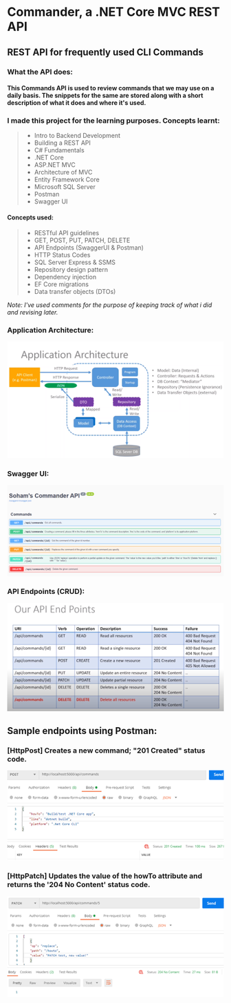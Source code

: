 # Commander, a .NET Core MVC REST API
## REST API for frequently used CLI Commands
### What the API does: 
#### This Commands API is used to review commands that we may use on a daily basis. The snippets for the same are stored along with a short description of what it does and where it's used.
### I made this project for the learning purposes. Concepts learnt:
> - Intro to Backend Development
> - Building a REST API
> - C# Fundamentals
> - .NET Core
> - ASP.NET MVC
> - Architecture of MVC
> - Entity Framework Core
> - Microsoft SQL Server
> - Postman
> - Swagger UI


#### Concepts used:
> - RESTful API guidelines
> - GET, POST, PUT, PATCH, DELETE
> - API Endpoints (SwaggerUI & Postman)
> - HTTP Status Codes
> - SQL Server Express & SSMS
> - Repository design pattern
> - Dependency injection
> - EF Core migrations
> - Data transfer objects (DTOs)

*Note: I've used comments for the purpose of keeping track of what i did and revising later.*

### Application Architecture:

![image](assets/app_architecture.png)

### Swagger UI:

![image](assets/api.png)

### API Endpoints (CRUD):

![image](assets/api_endpoints.png)

## Sample endpoints using Postman:

### [HttpPost] Creates a new command; "201 Created" status code.

![image](assets/postman1.png)

### [HttpPatch] Updates the value of the howTo attribute and returns the '204 No Content' status code.

![image](assets/postman2.png)